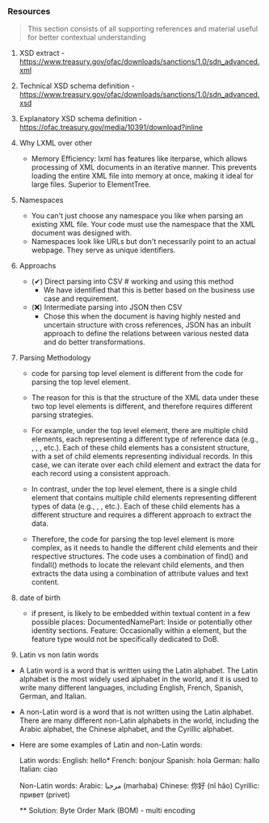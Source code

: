 ### Resources

> This section consists of all supporting references and material useful for better contextual understanding

1. XSD extract - https://www.treasury.gov/ofac/downloads/sanctions/1.0/sdn_advanced.xml
2. Technical XSD schema definition - https://www.treasury.gov/ofac/downloads/sanctions/1.0/sdn_advanced.xsd
3. Explanatory XSD schema definition - https://ofac.treasury.gov/media/10391/download?inline

4. Why LXML over other

   - Memory Efficiency: lxml has features like iterparse, which allows processing of XML documents in an iterative manner. This prevents loading the entire XML file into memory at once, making it ideal for large files. Superior to ElementTree.

5. Namespaces

   - You can't just choose any namespace you like when parsing an existing XML file. Your code must use the namespace that the XML document was designed with.
   - Namespaces look like URLs but don't necessarily point to an actual webpage. They serve as unique identifiers.

6. Approachs

   - (✔) Direct parsing into CSV # working and using this method
     - We have identified that this is better based on the business use case and requirement.
   - (❌) Intermediate parsing into JSON then CSV
     - Chose this when the document is having highly nested and uncertain structure with cross references, JSON has an inbuilt approach to define the relations between various nested data and do better transformations.

7. Parsing Methodology

   - code for parsing <ReferenceValueSets> top level element is different from the code for parsing the <SanctionsEntries> top level element.

   - The reason for this is that the structure of the XML data under these two top level elements is different, and therefore requires different parsing strategies.

   - For example, under the <ReferenceValueSets> top level element, there are multiple child elements, each representing a different type of reference data (e.g., <AliasTypeValues>, <AreaCodeValues>, <CountryValues>, etc.). Each of these child elements has a consistent structure, with a set of child elements representing individual records. In this case, we can iterate over each child element and extract the data for each record using a consistent approach.

   - In contrast, under the <SanctionsEntries> top level element, there is a single child element <SanctionsEntry> that contains multiple child elements representing different types of data (e.g., <EntryEvent>, <SanctionsMeasure>, etc.). Each of these child elements has a different structure and requires a different approach to extract the data.

   - Therefore, the code for parsing the <SanctionsEntries> top level element is more complex, as it needs to handle the different child elements and their respective structures. The code uses a combination of find() and findall() methods to locate the relevant child elements, and then extracts the data using a combination of attribute values and text content.

8. date of birth

   - if present, is likely to be embedded within textual content in a few possible places:
     DocumentedNamePart: Inside <Alias> or potentially other identity sections.
     Feature: Occasionally within a <Feature> element, but the feature type would not be specifically dedicated to DoB.

9. Latin vs non latin words

- A Latin word is a word that is written using the Latin alphabet. The Latin alphabet is the most widely used alphabet in the world, and it is used to write many different languages, including English, French, Spanish, German, and Italian.

- A non-Latin word is a word that is not written using the Latin alphabet. There are many different non-Latin alphabets in the world, including the Arabic alphabet, the Chinese alphabet, and the Cyrillic alphabet.

- Here are some examples of Latin and non-Latin words:

  Latin words:
  English: hello\* French: bonjour
  Spanish: hola
  German: hallo
  Italian: ciao

  Non-Latin words:
  Arabic: مرحبا (marhaba)
  Chinese: 你好 (nǐ hǎo)
  Cyrillic: привет (privet)

  \*\* Solution: Byte Order Mark (BOM) - multi encoding

